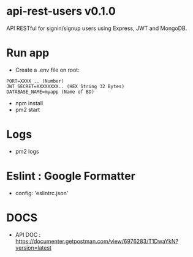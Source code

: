 # api-rest-users v0.1.0
API RESTful for signin/signup users using Express, JWT and MongoDB.

# Run app

- Create a .env file on root:
``` 
PORT=XXXX .. (Number)
JWT_SECRET=XXXXXXXX.. (HEX String 32 Bytes)
DATABASE_NAME=myapp (Name of BD)
```
- npm install
- pm2 start

# Logs
 - pm2 logs

# Eslint : Google Formatter
- config: 'eslintrc.json' 

# DOCS
- API DOC : https://documenter.getpostman.com/view/6976283/T1DwaYkN?version=latest